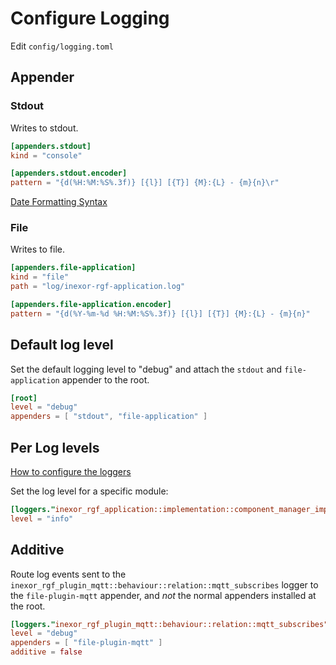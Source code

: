 # Configure Logging

Edit `config/logging.toml`

## Appender

### Stdout

Writes to stdout.

```toml
[appenders.stdout]
kind = "console"

[appenders.stdout.encoder]
pattern = "{d(%H:%M:%S%.3f)} [{l}] [{T}] {M}:{L} - {m}{n}\r"
```

[Date Formatting Syntax](https://docs.rs/chrono/0.4.11/chrono/format/strftime/index.html)

### File

Writes to file.

```toml
[appenders.file-application]
kind = "file"
path = "log/inexor-rgf-application.log"

[appenders.file-application.encoder]
pattern = "{d(%Y-%m-%d %H:%M:%S%.3f)} [{l}] [{T}] {M}:{L} - {m}{n}"
```

## Default log level

Set the default logging level to "debug" and attach the `stdout` and `file-application` appender to the root.

```toml
[root]
level = "debug"
appenders = [ "stdout", "file-application" ]
```

## Per Log levels

[How to configure the loggers](https://docs.rs/log4rs/1.0.0/log4rs/)

Set the log level for a specific module:

```toml
[loggers."inexor_rgf_application::implementation::component_manager_impl"]
level = "info"
```

## Additive

Route log events sent to the `inexor_rgf_plugin_mqtt::behaviour::relation::mqtt_subscribes` logger
to the `file-plugin-mqtt` appender, and *not* the normal appenders installed at the root.

```toml
[loggers."inexor_rgf_plugin_mqtt::behaviour::relation::mqtt_subscribes"]
level = "debug"
appenders = [ "file-plugin-mqtt" ]
additive = false
```
